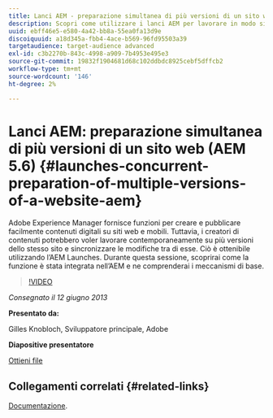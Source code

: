 ```yaml
---
title: Lanci AEM - preparazione simultanea di più versioni di un sito web (AEM 5.6)
description: Scopri come utilizzare i lanci AEM per lavorare in modo simultaneo su più versioni dello stesso sito e sincronizzare le modifiche tra di esse. Scopri come AEM Launches è stato integrato nell’AEM e i suoi meccanismi di base.
uuid: ebff46e5-e580-4a42-bb8a-55ea0fa13d9e
discoiquuid: a18d345a-fbb4-4ace-b569-96fd95503a39
targetaudience: target-audience advanced
exl-id: c3b2270b-843c-4998-a909-7b4953e495e3
source-git-commit: 19832f1904681d68c102ddbdc8925cebf5dffcb2
workflow-type: tm+mt
source-wordcount: '146'
ht-degree: 2%

---
```


# Lanci AEM: preparazione simultanea di più versioni di un sito web (AEM 5.6) {#launches-concurrent-preparation-of-multiple-versions-of-a-website-aem}

Adobe Experience Manager fornisce funzioni per creare e pubblicare facilmente contenuti digitali su siti web e mobili. Tuttavia, i creatori di contenuti potrebbero voler lavorare contemporaneamente su più versioni dello stesso sito e sincronizzare le modifiche tra di esse. Ciò è ottenibile utilizzando l’AEM Launches. Durante questa sessione, scoprirai come la funzione è stata integrata nell’AEM e ne comprenderai i meccanismi di base.

>[!VIDEO](https://video.tv.adobe.com/v/19579/?quality=9)

*Consegnato il 12 giugno 2013*

**Presentato da:**

Gilles Knobloch, Sviluppatore principale, Adobe

**Diapositive presentatore**

[Ottieni file](assets/2013-06-12-launches-cqgems.pdf)

## Collegamenti correlati {#related-links}

[Documentazione](http://docs.adobe.com/docs/en/cq/current/wcm/launches.html).

<!--
[Get back to the Overview](https://helpx.adobe.com/experience-manager/kt/eseminars/gems/aem-index.html)
-->
